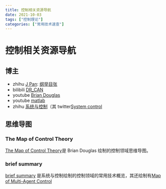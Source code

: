 ```yaml
---
title: 控制相关资源导航
date: 2021-10-03
tags: ["控制理论"]
categories: ["常用技术速查"]
---
```


# 控制相关资源导航

## 博主

- zhihu [J Pan](https://www.zhihu.com/people/galieluo): [纲举目张](https://zhuanlan.zhihu.com/p/57764200)
- bilibili [DR_CAN](https://space.bilibili.com/230105574)
- youtube [Brian Douglas](https://www.youtube.com/channel/UCq0imsn84ShAe9PBOFnoIrg)
- youtube [matlab](https://www.youtube.com/c/matlab)
- zhihu [系统与控制](https://www.zhihu.com/people/xiang-yi-55-49)（其 twitter[System control](https://twitter.com/Lugh562007)

## 思维导图

### The Map of Control Theory

[The Map of Control Theory](https://engineeringmedia.com/map-of-control)是 Brian Douglas 绘制的控制领域思维导图。

### brief summary

[brief summary](https://twitter.com/Lugh562007/status/1361609590824046592) 是系统与控制绘制的控制领域的常用技术概览，其还绘制有[Map of Multi-Agent Control](https://twitter.com/Lugh562007/status/1519177837282217984)

